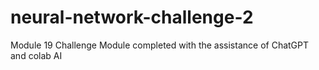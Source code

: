# neural-network-challenge-2
Module 19 Challenge
Module completed with the assistance of ChatGPT and colab AI
